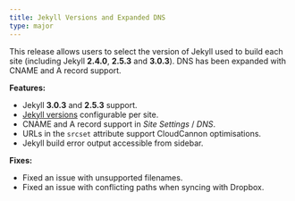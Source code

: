 ```yaml
---
title: Jekyll Versions and Expanded DNS
type: major
---
```


This release allows users to select the version of Jekyll used to build each site (including Jekyll **2.4.0**, **2.5.3** and **3.0.3**). DNS has been expanded with CNAME and A record support.

**Features:**

* Jekyll **3.0.3** and **2.5.3** support.
* [Jekyll versions](/building/jekyll/) configurable per site.
* CNAME and A record support in *Site Settings* / *DNS*.
* URLs in the `srcset` attribute support CloudCannon optimisations.
* Jekyll build error output accessible from sidebar.

**Fixes:**

* Fixed an issue with unsupported filenames.
* Fixed an issue with conflicting paths when syncing with Dropbox.
